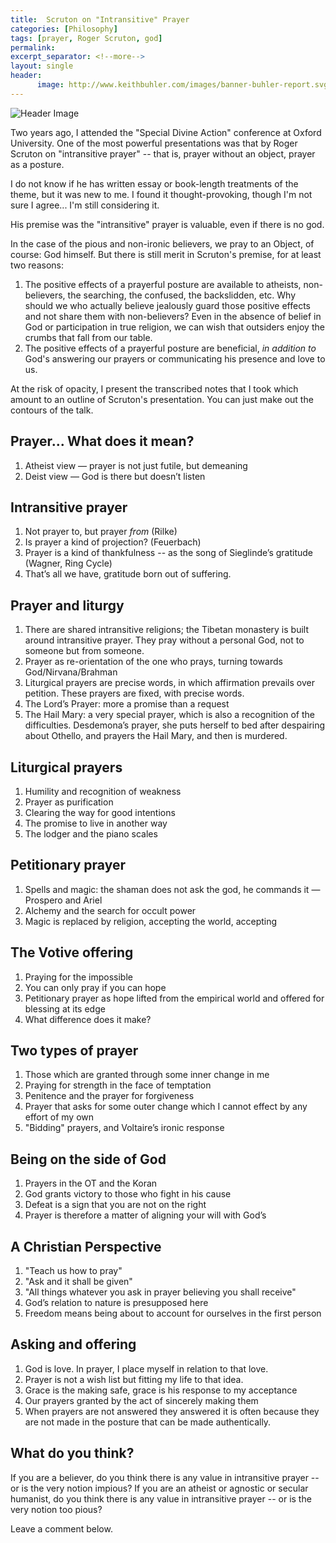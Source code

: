 ```yaml
---
title:  Scruton on "Intransitive" Prayer
categories: [Philosophy]
tags: [prayer, Roger Scruton, god]
permalink: 
excerpt_separator: <!--more-->
layout: single
header:
      image: http://www.keithbuhler.com/images/banner-buhler-report.svg
---
```



![Header Image](https://i0.wp.com/livingchurch.org/covenant/wp-content/uploads/2016/10/Scruton.jpg?resize=1200%2C520)

Two years ago, I attended the "Special Divine Action" conference at Oxford University. One of the most powerful presentations was that by Roger Scruton on "intransitive prayer" -- that is, prayer without an object, prayer as a posture. 

I do not know if he has written essay or book-length treatments of the theme, but it was new to me. I found it thought-provoking, though I'm not sure I agree... I'm still considering it. 

His premise was the "intransitive" prayer is valuable, even if there is no god. 

In the case of the pious and non-ironic believers, we pray to an Object, of course: God himself. But there is still merit in Scruton's premise, for at least two reasons: 

1. The positive effects of a prayerful posture are available to atheists, non-believers, the searching, the confused, the backslidden, etc. Why should we who actually believe jealously guard those positive effects and not share them with non-believers? Even in the absence of belief in God or participation in true religion, we can wish that outsiders enjoy the crumbs that fall from our table. 
2. The positive effects of a prayerful posture are beneficial, *in addition to* God's answering our prayers or communicating his presence and love to us. 

At the risk of opacity, I present the transcribed notes that I took which amount to an outline of Scruton's presentation. You can just make out the contours of the talk. 

<!--more-->

## Prayer... What does it mean?

1. Atheist view — prayer is not just futile, but demeaning
2. Deist view — God is there but doesn’t listen

## Intransitive prayer 

1. Not prayer to, but prayer *from* (Rilke)
3. Is prayer a kind of projection? (Feuerbach)
4. Prayer is a kind of thankfulness -- as the song of Sieglinde’s gratitude (Wagner, Ring Cycle)
6. That’s all we have, gratitude born out of suffering.

## Prayer and liturgy
1. There are shared intransitive religions; the Tibetan monastery is built around intransitive prayer. They pray without a personal God, not to someone but from someone.
3. Prayer as re-orientation of the one who prays, turning towards God/Nirvana/Brahman
4. Liturgical prayers are precise words, in which affirmation prevails over petition. These prayers are fixed, with precise words. 
5. The Lord’s Prayer: more a promise than a request
6. The Hail Mary: a very special prayer, which is also a recognition of the difficulties. Desdemona’s prayer, she puts herself to bed after despairing about Othello, and prayers the Hail Mary, and then is murdered.

## Liturgical prayers
1. Humility and recognition of weakness
2. Prayer as purification
3. Clearing the way for good intentions
4. The promise to live in another way
5. The lodger and the piano scales


## Petitionary prayer 
1. Spells and magic: the shaman does not ask the god, he commands it — Prospero and Ariel
2. Alchemy and the search for occult power
3. Magic is replaced by religion, accepting the world, accepting


## The Votive offering
1. Praying for the impossible
2. You can only pray if you can hope
3. Petitionary prayer as hope lifted from the empirical world and offered for blessing at its edge
4. What difference does it make?

## Two types of prayer
1. Those which are granted through some inner change in me
2. Praying for strength in the face of temptation
3. Penitence and the prayer for forgiveness
4. Prayer that asks for some outer change which I cannot effect by any effort of my own
5. "Bidding" prayers, and Voltaire’s ironic response

## Being on the side of God
1. Prayers in the OT and the Koran
2. God grants victory to those who fight in his cause
3. Defeat is a sign that you are not on the right
4. Prayer is therefore a matter of aligning your will with God’s 

## A Christian Perspective
1. "Teach us how to pray"
2. "Ask and it shall be given"
3. "All things whatever you ask in prayer believing you shall receive"
4. God’s relation to nature is presupposed here
5. Freedom means being about to account for ourselves in the first person

## Asking and offering
1. God is love. In prayer, I place myself in relation to that love. 
2. Prayer is not a wish list but fitting my life to that idea. 
3. Grace is the making safe, grace is his response to my acceptance
4. Our prayers granted by the act of sincerely making them
5. When prayers are not answered they answered it is often because they are not made in the posture that can be made authentically.



## What do you think? 

If you are a believer, do you think there is any value in intransitive prayer -- or is the very notion impious? 
If you are an atheist or agnostic or secular humanist, do you think there is any value in intransitive prayer -- or is the very notion too pious? 

Leave a comment below.